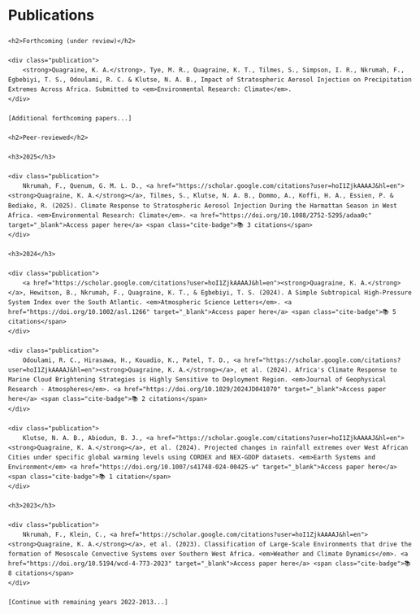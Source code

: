 <!DOCTYPE html>
<html lang="en">
<head>
    <meta charset="UTF-8">
    <meta name="viewport" content="width=device-width, initial-scale=1.0">
    <title>Publications</title>
    <style>
        body {
            font-family: -apple-system, BlinkMacSystemFont, "Segoe UI", Roboto, Helvetica, Arial, sans-serif;
            line-height: 1.6;
            max-width: 800px;
            margin: 0 auto;
            padding: 20px;
        }
        td, th { border: none!important; }
        .cite-badge {
            display: inline-block;
            background-color: #f1f1f1;
            padding: 2px 8px;
            border-radius: 10px;
            font-size: 0.9em;
            color: #666;
            margin-left: 5px;
        }
        a {
            color: #0366d6;
            text-decoration: none;
        }
        a:hover { text-decoration: underline; }
        .publication { margin-bottom: 20px; }
        h2 { margin-top: 30px; }
        h3 { margin-top: 25px; }
    </style>
</head>
<body>
    <h1>Publications</h1>

    <h2>Forthcoming (under review)</h2>

    <div class="publication">
        <strong>Quagraine, K. A.</strong>, Tye, M. R., Quagraine, K. T., Tilmes, S., Simpson, I. R., Nkrumah, F., Egbebiyi, T. S., Odoulami, R. C. & Klutse, N. A. B., Impact of Stratospheric Aerosol Injection on Precipitation Extremes Across Africa. Submitted to <em>Environmental Research: Climate</em>.
    </div>

    [Additional forthcoming papers...]

    <h2>Peer-reviewed</h2>

    <h3>2025</h3>

    <div class="publication">
        Nkrumah, F., Quenum, G. M. L. D., <a href="https://scholar.google.com/citations?user=hoI1ZjkAAAAJ&hl=en"><strong>Quagraine, K. A.</strong></a>, Tilmes, S., Klutse, N. A. B., Dommo, A., Koffi, H. A., Essien, P. & Bediako, R. (2025). Climate Response to Stratospheric Aerosol Injection During the Harmattan Season in West Africa. <em>Environmental Research: Climate</em>. <a href="https://doi.org/10.1088/2752-5295/adaa0c" target="_blank">Access paper here</a> <span class="cite-badge">📚 3 citations</span>
    </div>

    <h3>2024</h3>

    <div class="publication">
        <a href="https://scholar.google.com/citations?user=hoI1ZjkAAAAJ&hl=en"><strong>Quagraine, K. A.</strong></a>, Hewitson, B., Nkrumah, F., Quagraine, K. T., & Egbebiyi, T. S. (2024). A Simple Subtropical High-Pressure System Index over the South Atlantic. <em>Atmospheric Science Letters</em>. <a href="https://doi.org/10.1002/asl.1266" target="_blank">Access paper here</a> <span class="cite-badge">📚 5 citations</span>
    </div>

    <div class="publication">
        Odoulami, R. C., Hirasawa, H., Kouadio, K., Patel, T. D., <a href="https://scholar.google.com/citations?user=hoI1ZjkAAAAJ&hl=en"><strong>Quagraine, K. A.</strong></a>, et al. (2024). Africa's Climate Response to Marine Cloud Brightening Strategies is Highly Sensitive to Deployment Region. <em>Journal of Geophysical Research - Atmospheres</em>. <a href="https://doi.org/10.1029/2024JD041070" target="_blank">Access paper here</a> <span class="cite-badge">📚 2 citations</span>
    </div>

    <div class="publication">
        Klutse, N. A. B., Abiodun, B. J., <a href="https://scholar.google.com/citations?user=hoI1ZjkAAAAJ&hl=en"><strong>Quagraine, K. A.</strong></a>, et al. (2024). Projected changes in rainfall extremes over West African Cities under specific global warming levels using CORDEX and NEX-GDDP datasets. <em>Earth Systems and Environment</em> <a href="https://doi.org/10.1007/s41748-024-00425-w" target="_blank">Access paper here</a> <span class="cite-badge">📚 1 citation</span>
    </div>

    <h3>2023</h3>

    <div class="publication">
        Nkrumah, F., Klein, C., <a href="https://scholar.google.com/citations?user=hoI1ZjkAAAAJ&hl=en"><strong>Quagraine, K. A.</strong></a>, et al. (2023). Classification of Large-Scale Environments that drive the formation of Mesoscale Convective Systems over Southern West Africa. <em>Weather and Climate Dynamics</em>. <a href="https://doi.org/10.5194/wcd-4-773-2023" target="_blank">Access paper here</a> <span class="cite-badge">📚 8 citations</span>
    </div>

    [Continue with remaining years 2022-2013...]

</body>
</html>
